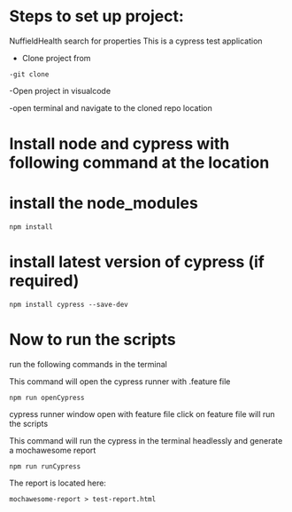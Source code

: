 # Steps to set up project: 
 NuffieldHealth search for properties 
 This is a cypress test application
- Clone project from
```
-git clone 
```
-Open project in visualcode

-open terminal and navigate to the cloned repo location

# Install node and cypress with following command at the location

# install the node_modules
```
npm install
```
# install latest version of cypress (if required)
```
npm install cypress --save-dev
```

# Now to run the scripts
run the following commands in the terminal

This command will open the cypress runner with .feature file 
```
npm run openCypress
```
cypress runner window open with feature file click on feature file will run the scripts

This command will run the cypress in the terminal headlessly and generate a mochawesome report 
```
npm run runCypress
```
The report is located here:
```
mochawesome-report > test-report.html
```